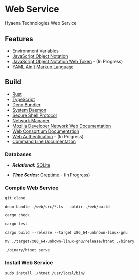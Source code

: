 [CLIDoc]: https://github.com/HyaenaTechnologies/hyaena-technologies-web/blob/main/documentation/htnet.md
[Deno]: https://deno.land/
[Greptime Database]: https://greptime.com/
[JSON]: https://www.json.org/json-en.html
[JWT]: https://jwt.io/
[MDN]: https://developer.mozilla.org/en-US/docs/Web/API
[Network Control]: https://networkmanager.dev/
[Rust Language]: https://rust-lang.org
[SQLite Database]: https://sqlite.org
[SSH]: https://openssh.com/
[SystemD]: https://systemd.io/
[TypeScript Language]: https://www.typescriptlang.org/docs/
[WebAuthn]: https://developer.mozilla.org/en-US/docs/Web/API/Web_Authentication_API
[W3C]: https://w3.org/TR/
[YAML]: https://yaml.org/

<a href="https://github.com/HyaenaTechnologies/web-service">
  <h1>
    <picture>
      <img src="https://github.com/HyaenaTechnologies/web-service/blob/main/web/assets/ht_markdown.png" alt="">
    </picture>
  </h1>
</a>

# Web Service

Hyaena Technologies Web Service

## Features

- Environment Variables
- [JavaScript Object Notation][JSON]
- [JavaScript Object Notation Web Token][JWT] - (In Progress)
- [YAML Ain't Markup Language][YAML]

## Build

- [Rust][Rust Language]
- [TypeScript][TypeScript Language]
- [Deno Bundler][Deno]
- [System Daemon][SystemD]
- [Secure Shell Protocol][SSH]
- [Network Manager][Network Control]
- [Mozilla Developer Network Web Documentation][MDN]
- [Web Consortium Documentation][W3C]
- [Web Authentication][WebAuthn] - (In Progress)
- [Command Line Documentation][CLIDoc]

### Databases

- **_Relational:_** [SQLite][SQLite Database]

- **_Time Series:_** [Greptime][Greptime Database] - (In Progress)

### Compile Web Service

```shell
git clone

deno bundle ./web/src/*.ts --outdir ./web/build

cargo check

cargo test

cargo build --release --target x86_64-unknown-linux-gnu

mv ./target/x86_64-unkown-linux-gnu/release/htnet ./binary

./binary/htnet serve
```

### Install Web Service

```shell
sudo install ./htnet /usr/local/bin/
```
